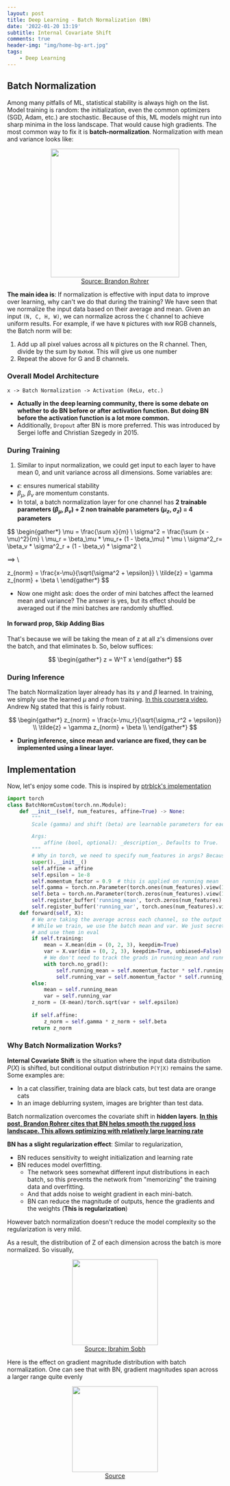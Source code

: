 ```yaml
---
layout: post
title: Deep Learning - Batch Normalization (BN)
date: '2022-01-20 13:19'
subtitle: Internal Covariate Shift
comments: true
header-img: "img/home-bg-art.jpg"
tags:
    - Deep Learning
---
```


## Batch Normalization

Among many pitfalls of ML, statistical stability is always high on the list. Model training is random: the initialization, even the common optimizers (SGD, Adam, etc.) are stochastic. Because of this, ML models might run into sharp minima in the loss landscape. That would cause high gradients. The most common way to fix it is **batch-normalization**.
Normalization with mean and variance looks like:

<div style="text-align: center;">
    <p align="center">
       <figure>
            <img src="https://github.com/user-attachments/assets/a3e885cd-b6d4-4014-bf8c-8cd6f7890a3b" height="300" alt=""/>
        <figcaption><a href="https://e2eml.school/batch_normalization">Source: Brandon Rohrer  </a></figcaption>
       </figure>
    </p>
</div>

**The main idea is**: If normalization is effective with input data to improve over learning, why can't we do that during the training? We have seen that we normalize the input data based on their average and mean. Given an input `(N, C, H, W)`, we can normalize across the `C` channel to achieve uniform results. For example, if we have `N` pictures with `HxW` RGB channels, the Batch norm will be:

1. Add up all pixel values across all `N` pictures on the R channel. Then, divide by the sum by `NxHxW`. This will give us one number
1. Repeat the above for G and B channels.

### Overall Model Architecture

```
x -> Batch Normalization -> Activation (ReLu, etc.)
```

- **Actually in the deep learning community, there is some debate on whether to do BN before or after activation function. But doing BN before the activation function is a lot more common.**
- Additionally, `Dropout` after BN is more preferred. This was introduced by Sergei Ioffe and Christian Szegedy in 2015.

### During Training

1. Similar to input normalization, we could get input to each layer to have mean 0, and unit variance across all dimensions. Some variables are:

- $\epsilon$: ensures numerical stability
- $\beta_\mu$, $\beta_v$ are momentum constants.
- In total, a batch normalization layer for one channel has **2 trainable parameters ($\beta_\mu$, $\beta_v$) + 2 non trainable parameters ($\mu_z$, $\sigma_z$) = 4 parameters**

$$
\begin{gather*}
\mu = \frac{\sum x}{m}
\\
\sigma^2 = \frac{\sum (x - \mu)^2}{m}
\\
\mu_r = \beta_\mu * \mu_r+ (1 - \beta_\mu) * \mu
\\
\sigma^2_r= \beta_v * \sigma^2_r + (1 - \beta_v) * \sigma^2
\\

==>
\\

z_{norm} = \frac{x-\mu}{\sqrt{\sigma^2 + \epsilon}}
\\
\tilde{z} = \gamma z_{norm} + \beta
\\
\end{gather*}
$$

- Now one might ask: does the order of mini batches affect the learned mean and variance? The answer is yes, but its effect should be averaged out if the mini batches are randomly shuffled.

#### In forward prop, Skip Adding Bias

That's because we will be taking the mean of z at all z's dimensions over the batch, and that eliminates b. So, below suffices:

$$
\begin{gather*}
z = W^T x
\end{gather*}
$$

### During Inference

The batch Normalization layer already has its $\gamma$ and $\beta$ learned. In training, we simply use the learned $\mu$ and $\sigma$ from training. [In this coursera video](https://www.youtube.com/watch?v=5qefnAek8OA), Andrew Ng stated that this is fairly robust.

$$
\begin{gather*}
z_{norm} = \frac{x-\mu_r}{\sqrt{\sigma_r^2 + \epsilon}}
\\
\tilde{z} = \gamma z_{norm} + \beta
\\
\end{gather*}
$$

- **During inference, since mean and variance are fixed, they can be implemented using a linear layer.**

## Implementation

Now, let's enjoy some code. This is inspired by [ptrblck's implementation](https://github.com/ptrblck/pytorch_misc/blob/master/batch_norm_manual.py)

```python
import torch
class BatchNormCustom(torch.nn.Module):
    def __init__(self, num_features, affine=True) -> None:
        """
        Scale (gamma) and shift (beta) are learnable parameters for each channel

        Args:
            affine (bool, optional): _description_. Defaults to True.
        """
        # Why in torch, we need to specify num_features in args? Because we need to use it to initialize gamma and beta.
        super().__init__()
        self.affine = affine
        self.epsilon = 1e-8
        self.momentum_factor = 0.9  # this is applied on running mean
        self.gamma = torch.nn.Parameter(torch.ones(num_features).view(1, num_features, 1, 1))
        self.beta = torch.nn.Parameter(torch.zeros(num_features).view(1, num_features, 1, 1))
        self.register_buffer('running_mean', torch.zeros(num_features).view(1, num_features, 1, 1))
        self.register_buffer('running_var', torch.ones(num_features).view(1, num_features, 1, 1))
    def forward(self, X):
        # We are taking the average across each channel, so the output shape is (num_channel, num_rows, num_clns)
        # While we train, we use the batch mean and var. We just secretly calculate their running averages
        # and use them in eval
        if self.training:
            mean = X.mean(dim = (0, 2, 3), keepdim=True)
            var = X.var(dim = (0, 2, 3), keepdim=True, unbiased=False)  # unbiased=False for biased norm
            # We don't need to track the grads in running_mean and running_var
            with torch.no_grad():
                self.running_mean = self.momentum_factor * self.running_mean + (1-self.momentum_factor) * mean
                self.running_var = self.momentum_factor * self.running_var + (1-self.momentum_factor) * var
        else:
            mean = self.running_mean
            var = self.running_var
        z_norm = (X-mean)/torch.sqrt(var + self.epsilon)
        
        if self.affine:
            z_norm = self.gamma * z_norm + self.beta
        return z_norm
```

### Why Batch Normalization Works?

**Internal Covariate Shift** is the situation where the input data distribution $P(X)$ is shifted, but conditional output distrinbution `P(Y|X)` remains the same. Some examples are:

- In a cat classifier, training data are black cats, but test data are orange cats
- In an image deblurring system, images are brighter than test data.

Batch normalization overcomes the covariate shift in **hidden layers**. **[In this post, Brandon Rohrer cites that BN helps smooth the rugged loss landscape. This allows optimizing with relatively large learning rate](https://e2eml.school/batch_normalization)**

**BN has a slight regularization effect**: Similar to regularization,

- BN reduces sensitivity to weight initialization and learning rate
- BN reduces model overfitting.
  - The network sees somewhat different input distributions in each batch, so this prevents the network from "memorizing" the training data and overfitting.
  - And that adds noise to weight gradient in each mini-batch.
  - BN can reduce the magnitude of outputs, hence the gradients and the weights (**This is regularization**)

However batch normalization doesn't reduce the model complexity so the regularization is very mild.

As a result, the distribution of Z of each dimension across the batch is more normalized. So visually,

<div style="text-align: center;">
<p align="center">
    <figure>
        <img src="https://github.com/user-attachments/assets/15d7f9d7-13fd-4353-bd8c-eaffdeb85269" height="200" alt=""/>
        <figcaption><a href="https://github.com/user-attachments/assets/15d7f9d7-13fd-4353-bd8c-eaffdeb85269">Source: Ibrahim Sobh</a></figcaption>
    </figure>
</p>
</div>

Here is the effect on gradient magnitude distribution with batch normalization. One can see that with BN, gradient magnitudes span across a larger range quite evenly

<div style="text-align: center;">
    <p align="center">
       <figure>
            <img src="https://github.com/user-attachments/assets/e71315a7-0a47-4fa9-9553-6dadebc839a0" height="200" alt=""/>
            <figcaption><a href="https://viso.ai/deep-learning/batch-normalization/">Source</a></figcaption>
       </figure>
    </p>
</div>